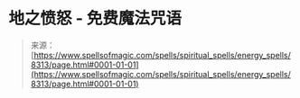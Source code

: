 <!--yml

分类：未分类

日期：2024-06-12 18:43:43

-->

# 地之愤怒 - 免费魔法咒语

> 来源：[https://www.spellsofmagic.com/spells/spiritual_spells/energy_spells/8313/page.html#0001-01-01](https://www.spellsofmagic.com/spells/spiritual_spells/energy_spells/8313/page.html#0001-01-01)
